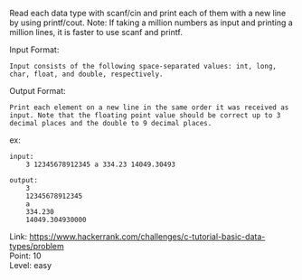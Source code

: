 Read each data type with scanf/cin and print each of them with a new line by using printf/cout.
Note: If taking a million numbers as input and printing a million lines, it is faster to use scanf and printf.

Input Format:

	Input consists of the following space-separated values: int, long, char, float, and double, respectively.

Output Format:

	Print each element on a new line in the same order it was received as input. Note that the floating point value should be correct up to 3 decimal places and the double to 9 decimal places.

ex:

	input:
		3 12345678912345 a 334.23 14049.30493

	output:
		3
		12345678912345
		a
		334.230
		14049.304930000

Link: https://www.hackerrank.com/challenges/c-tutorial-basic-data-types/problem<br />
Point: 10<br />
Level: easy